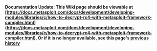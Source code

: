 <!-- Maintainers:  Please do not modify this file directly, create a pull request instead -->

**Documentation Update: This Wiki page should be viewable at [https://docs.metasploit.com/docs/development/developing-modules/libraries/c/how-to-decrypt-rc4-with-metasploit-framework-compiler.html](https://docs.metasploit.com/docs/development/developing-modules/libraries/c/how-to-decrypt-rc4-with-metasploit-framework-compiler.html). Or if it is no longer available, see this page's [previous history](./_history)**

